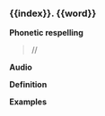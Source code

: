 ### {{index}}. {{word}}

**Phonetic respelling**

> //

**Audio**

<JsbaseWordAudio word="{{word}}"></JsbaseWordAudio>

**Definition**

>

**Examples**

>
